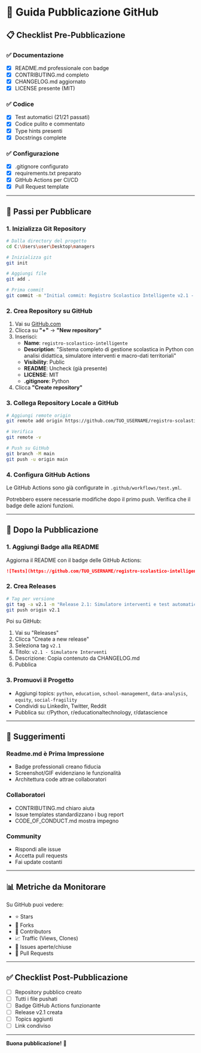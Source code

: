 # 🚀 Guida Pubblicazione GitHub

## 📋 Checklist Pre-Pubblicazione

### ✅ Documentazione
- [x] README.md professionale con badge
- [x] CONTRIBUTING.md completo
- [x] CHANGELOG.md aggiornato
- [x] LICENSE presente (MIT)

### ✅ Codice
- [x] Test automatici (21/21 passati)
- [x] Codice pulito e commentato
- [x] Type hints presenti
- [x] Docstrings complete

### ✅ Configurazione
- [x] .gitignore configurato
- [x] requirements.txt preparato
- [x] GitHub Actions per CI/CD
- [x] Pull Request template

---

## 🚀 Passi per Pubblicare

### 1. Inizializza Git Repository

```bash
# Dalla directory del progetto
cd C:\Users\user\Desktop\managers

# Inizializza git
git init

# Aggiungi file
git add .

# Prima commit
git commit -m "Initial commit: Registro Scolastico Intelligente v2.1 - Sistema completo con 21 test passati"
```

### 2. Crea Repository su GitHub

1. Vai su [GitHub.com](https://github.com)
2. Clicca su **"+"** → **"New repository"**
3. Inserisci:
   - **Name**: `registro-scolastico-intelligente`
   - **Description**: "Sistema completo di gestione scolastica in Python con analisi didattica, simulatore interventi e macro-dati territoriali"
   - **Visibility**: Public
   - **README**: Uncheck (già presente)
   - **LICENSE**: MIT
   - **.gitignore**: Python
4. Clicca **"Create repository"**

### 3. Collega Repository Locale a GitHub

```bash
# Aggiungi remote origin
git remote add origin https://github.com/TUO_USERNAME/registro-scolastico-intelligente.git

# Verifica
git remote -v

# Push su GitHub
git branch -M main
git push -u origin main
```

### 4. Configura GitHub Actions

Le GitHub Actions sono già configurate in `.github/workflows/test.yml`.

Potrebbero essere necessarie modifiche dopo il primo push. Verifica che il badge delle azioni funzioni.

---

## 📢 Dopo la Pubblicazione

### 1. Aggiungi Badge alla README

Aggiorna il README con il badge delle GitHub Actions:

```markdown
![Tests](https://github.com/TUO_USERNAME/registro-scolastico-intelligente/workflows/Run%20Tests/badge.svg)
```

### 2. Crea Releases

```bash
# Tag per versione
git tag -a v2.1 -m "Release 2.1: Simulatore interventi e test automatici"
git push origin v2.1
```

Poi su GitHub:
1. Vai su "Releases"
2. Clicca "Create a new release"
3. Seleziona tag `v2.1`
4. Titolo: `v2.1 - Simulatore Interventi`
5. Descrizione: Copia contenuto da CHANGELOG.md
6. Pubblica

### 3. Promuovi il Progetto

- Aggiungi topics: `python`, `education`, `school-management`, `data-analysis`, `equity`, `social-fragility`
- Condividi su LinkedIn, Twitter, Reddit
- Pubblica su: r/Python, r/educationaltechnology, r/datascience

---

## 🌟 Suggerimenti

### Readme.md è Prima Impressione

- Badge professionali creano fiducia
- Screenshot/GIF evidenziano le funzionalità
- Architettura code attrae collaboratori

### Collaboratori

- CONTRIBUTING.md chiaro aiuta
- Issue templates standardizzano i bug report
- CODE_OF_CONDUCT.md mostra impegno

### Community

- Rispondi alle issue
- Accetta pull requests
- Fai update costanti

---

## 📊 Metriche da Monitorare

Su GitHub puoi vedere:

- ⭐ Stars
- 🍴 Forks
- 👥 Contributors
- 📈 Traffic (Views, Clones)
- 🐛 Issues aperte/chiuse
- 🔄 Pull Requests

---

## ✅ Checklist Post-Pubblicazione

- [ ] Repository pubblico creato
- [ ] Tutti i file pushati
- [ ] Badge GitHub Actions funzionante
- [ ] Release v2.1 creata
- [ ] Topics aggiunti
- [ ] Link condiviso

---

**Buona pubblicazione!** 🚀

